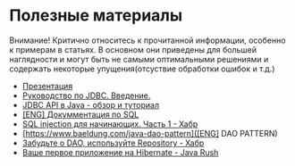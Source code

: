 # Полезные материалы

Внимание! Критично относитесь к прочитанной информации, особенно к примерам в статьях. В основном они приведены для большей наглядности и могут быть не самыми оптимальными решениями и содержать некоторые упущения(отсуствие обработки ошибок и т.д.)

+ [Презентация](4.pdf)
+ [Руководство по JDBC. Введение.](https://proselyte.net/tutorials/jdbc/introduction/)
+ [JDBC API в Java - обзор и туториал](http://www.javenue.info/post/java-jdbc-api)
+ [[ENG] Докумментация по SQL](https://www.w3schools.com/SQL/default.asp)
+ [SQL injection для начинающих. Часть 1 - Хабр](https://habr.com/ru/post/148151/)
+ [https://www.baeldung.com/java-dao-pattern]([ENG] DAO PATTERN) 
+ [Забудьте о DAO, используйте Repository - Хабр](https://habr.com/ru/post/263033/)
+ [Ваше первое приложение на Hibernate - Java Rush](https://javarush.ru/groups/posts/520-vashe-pervoe-prilozhenie-na-hibernate)
